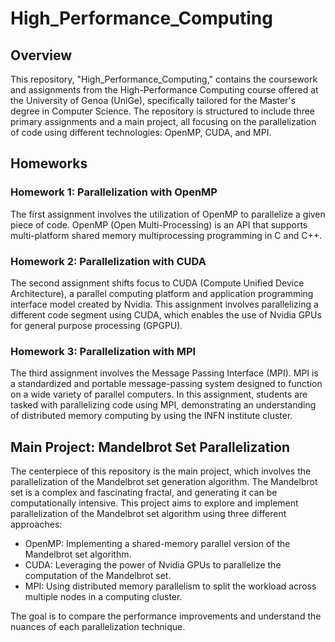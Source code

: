 # High_Performance_Computing
## Overview
This repository, "High_Performance_Computing," contains the coursework and assignments from the High-Performance Computing course offered at the University of Genoa (UniGe), specifically tailored for the Master's degree in Computer Science. The repository is structured to include three primary assignments and a main project, all focusing on the parallelization of code using different technologies: OpenMP, CUDA, and MPI.

## Homeworks
### Homework 1: Parallelization with OpenMP
The first assignment involves the utilization of OpenMP to parallelize a given piece of code. OpenMP (Open Multi-Processing) is an API that supports multi-platform shared memory multiprocessing programming in C and C++.

### Homework 2: Parallelization with CUDA
The second assignment shifts focus to CUDA (Compute Unified Device Architecture), a parallel computing platform and application programming interface model created by Nvidia. This assignment involves parallelizing a different code segment using CUDA, which enables the use of Nvidia GPUs for general purpose processing (GPGPU).

### Homework 3: Parallelization with MPI
The third assignment involves the Message Passing Interface (MPI). MPI is a standardized and portable message-passing system designed to function on a wide variety of parallel computers. In this assignment, students are tasked with parallelizing code using MPI, demonstrating an understanding of distributed memory computing by using the INFN institute cluster.

## Main Project: Mandelbrot Set Parallelization
The centerpiece of this repository is the main project, which involves the parallelization of the Mandelbrot set generation algorithm. The Mandelbrot set is a complex and fascinating fractal, and generating it can be computationally intensive. This project aims to explore and implement parallelization of the Mandelbrot set algorithm using three different approaches:

- OpenMP: Implementing a shared-memory parallel version of the Mandelbrot set algorithm.
- CUDA: Leveraging the power of Nvidia GPUs to parallelize the computation of the Mandelbrot set.
- MPI: Using distributed memory parallelism to split the workload across multiple nodes in a computing cluster.
  
The goal is to compare the performance improvements and understand the nuances of each parallelization technique.
